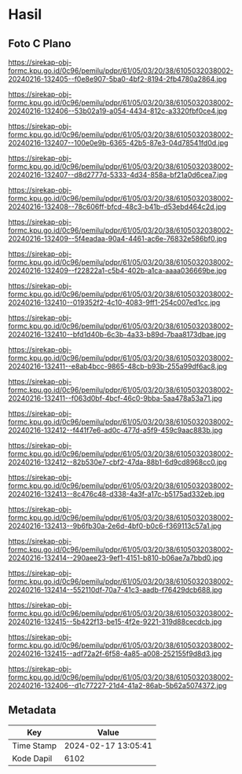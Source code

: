 # Hasil

## Foto C Plano

https://sirekap-obj-formc.kpu.go.id/0c96/pemilu/pdpr/61/05/03/20/38/6105032038002-20240216-132405--f0e8e907-5ba0-4bf2-8194-2fb4780a2864.jpg

https://sirekap-obj-formc.kpu.go.id/0c96/pemilu/pdpr/61/05/03/20/38/6105032038002-20240216-132406--53b02a19-a054-4434-812c-a3320fbf0ce4.jpg

https://sirekap-obj-formc.kpu.go.id/0c96/pemilu/pdpr/61/05/03/20/38/6105032038002-20240216-132407--100e0e9b-6365-42b5-87e3-04d78541fd0d.jpg

https://sirekap-obj-formc.kpu.go.id/0c96/pemilu/pdpr/61/05/03/20/38/6105032038002-20240216-132407--d8d2777d-5333-4d34-858a-bf21a0d6cea7.jpg

https://sirekap-obj-formc.kpu.go.id/0c96/pemilu/pdpr/61/05/03/20/38/6105032038002-20240216-132408--78c606ff-bfcd-48c3-b41b-d53ebd464c2d.jpg

https://sirekap-obj-formc.kpu.go.id/0c96/pemilu/pdpr/61/05/03/20/38/6105032038002-20240216-132409--5f4eadaa-90a4-4461-ac6e-76832e586bf0.jpg

https://sirekap-obj-formc.kpu.go.id/0c96/pemilu/pdpr/61/05/03/20/38/6105032038002-20240216-132409--f22822a1-c5b4-402b-a1ca-aaaa036669be.jpg

https://sirekap-obj-formc.kpu.go.id/0c96/pemilu/pdpr/61/05/03/20/38/6105032038002-20240216-132410--019352f2-4c10-4083-9ff1-254c007ed1cc.jpg

https://sirekap-obj-formc.kpu.go.id/0c96/pemilu/pdpr/61/05/03/20/38/6105032038002-20240216-132410--bfd1d40b-6c3b-4a33-b89d-7baa8173dbae.jpg

https://sirekap-obj-formc.kpu.go.id/0c96/pemilu/pdpr/61/05/03/20/38/6105032038002-20240216-132411--e8ab4bcc-9865-48cb-b93b-255a99df6ac8.jpg

https://sirekap-obj-formc.kpu.go.id/0c96/pemilu/pdpr/61/05/03/20/38/6105032038002-20240216-132411--f063d0bf-4bcf-46c0-9bba-5aa478a53a71.jpg

https://sirekap-obj-formc.kpu.go.id/0c96/pemilu/pdpr/61/05/03/20/38/6105032038002-20240216-132412--f441f7e6-ad0c-477d-a5f9-459c9aac883b.jpg

https://sirekap-obj-formc.kpu.go.id/0c96/pemilu/pdpr/61/05/03/20/38/6105032038002-20240216-132412--82b530e7-cbf2-47da-88b1-6d9cd8968cc0.jpg

https://sirekap-obj-formc.kpu.go.id/0c96/pemilu/pdpr/61/05/03/20/38/6105032038002-20240216-132413--8c476c48-d338-4a3f-a17c-b5175ad332eb.jpg

https://sirekap-obj-formc.kpu.go.id/0c96/pemilu/pdpr/61/05/03/20/38/6105032038002-20240216-132413--9b6fb30a-2e6d-4bf0-b0c6-f369113c57a1.jpg

https://sirekap-obj-formc.kpu.go.id/0c96/pemilu/pdpr/61/05/03/20/38/6105032038002-20240216-132414--290aee23-9ef1-4151-b810-b06ae7a7bbd0.jpg

https://sirekap-obj-formc.kpu.go.id/0c96/pemilu/pdpr/61/05/03/20/38/6105032038002-20240216-132414--552110df-70a7-41c3-aadb-f76429dcb688.jpg

https://sirekap-obj-formc.kpu.go.id/0c96/pemilu/pdpr/61/05/03/20/38/6105032038002-20240216-132415--5b422f13-be15-4f2e-9221-319d88cecdcb.jpg

https://sirekap-obj-formc.kpu.go.id/0c96/pemilu/pdpr/61/05/03/20/38/6105032038002-20240216-132415--adf72a2f-6f58-4a85-a008-252155f9d8d3.jpg

https://sirekap-obj-formc.kpu.go.id/0c96/pemilu/pdpr/61/05/03/20/38/6105032038002-20240216-132406--d1c77227-21d4-41a2-86ab-5b62a5074372.jpg


## Metadata

| Key        | Value               |
| ---------- | ------------------- |
| Time Stamp | 2024-02-17 13:05:41 |
| Kode Dapil | 6102                |




